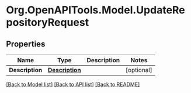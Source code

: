 # Org.OpenAPITools.Model.UpdateRepositoryRequest

## Properties

Name | Type | Description | Notes
------------ | ------------- | ------------- | -------------
**Description** | [**Description**](Description.md) |  | [optional] 

[[Back to Model list]](../README.md#documentation-for-models) [[Back to API list]](../README.md#documentation-for-api-endpoints) [[Back to README]](../README.md)

